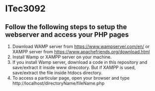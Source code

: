 # ITec3092

## Follow the following steps to setup the webserver and access your PHP pages

1. Download WAMP server from https://www.wampserver.com/en/ or XAMPP server from https://www.apachefriends.org/download.html
2. Install Wamp or XAMPP server on your machine.
3. If you install Wamp server, download a code in this repository and save/extract it inside www direcotory.
   But if XAMPP is used, save/extract the file inside htdocs directory.
3. To access a particular page, open your browser and type http://localhost/directoryName/fileName.php
